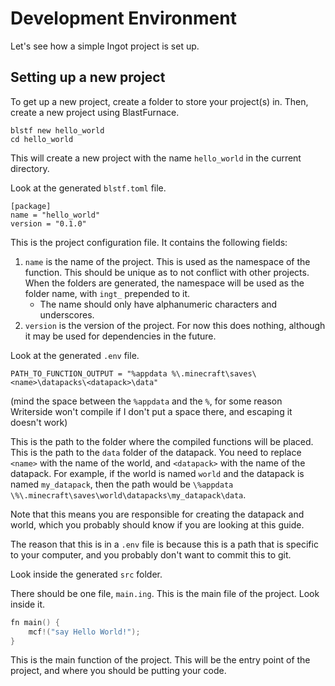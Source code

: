 # Development Environment

Let's see how a simple Ingot project is set up.

## Setting up a new project

To get up a new project, create a folder to store your project(s) in. Then, create a new project using BlastFurnace.

```
blstf new hello_world
cd hello_world
```

This will create a new project with the name `hello_world` in the current directory.

Look at the generated `blstf.toml` file.

```
[package]
name = "hello_world"
version = "0.1.0"
```

This is the project configuration file. It contains the following fields:

1. `name` is the name of the project. This is used as the namespace of the function. This should be unique as to not conflict with other projects. When the folders are generated, the namespace will be used as the folder name, with `ingt_` prepended to it.
   * The name should only have alphanumeric characters and underscores. 
2. `version` is the version of the project. For now this does nothing, although it may be used for dependencies in the future.

Look at the generated `.env` file.

```
PATH_TO_FUNCTION_OUTPUT = "%appdata %\.minecraft\saves\<name>\datapacks\<datapack>\data"
```
(mind the space between the `%appdata` and the `%`, for some reason Writerside won't compile if I don't put a space there, and escaping it doesn't work)

This is the path to the folder where the compiled functions will be placed. This is the path to the `data` folder of the datapack. You need to replace `<name>` with the name of the world, and `<datapack>` with the name of the datapack. For example, if the world is named `world` and the datapack is named `my_datapack`, then the path would be `\%appdata \%\.minecraft\saves\world\datapacks\my_datapack\data`.

Note that this means you are responsible for creating the datapack and world, which you probably should know if you are looking at this guide.

The reason that this is in a `.env` file is because this is a path that is specific to your computer, and you probably don't want to commit this to git.

Look inside the generated `src` folder.

There should be one file, `main.ing`. This is the main file of the project. Look inside it.

```C
fn main() {
    mcf!("say Hello World!");
}
```

This is the main function of the project. This will be the entry point of the project, and where you should be putting your code.

